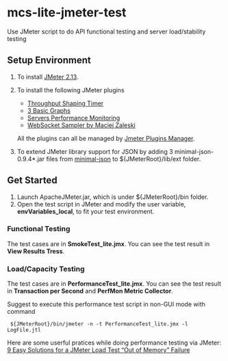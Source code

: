 # mcs-lite-jmeter-test
Use JMeter script to do API functional testing and server load/stability testing

## Setup Environment
1. To install [JMeter 2.13](https://archive.apache.org/dist/jmeter/binaries/apache-jmeter-2.13.zip).
2. To install the following JMeter plugins
	
	* [Throughput Shaping Timer](https://jmeter-plugins.org/wiki/ThroughputShapingTimer/)  	
	* [3 Basic Graphs](https://jmeter-plugins.org/wiki/TransactionsPerSecond/)
	* [Servers Performance Monitoring](https://jmeter-plugins.org/wiki/PerfMon/)
	* [WebSocket Sampler by Maciej Zaleski](https://github.com/maciejzaleski/JMeter-WebSocketSampler/wiki)
	
	All the plugins can all be managed by [Jmeter Plugins Manager](https://jmeter-plugins.org/wiki/PluginsManager/).
	
3. To extend JMeter library support for JSON by adding 3 minimal-json-0.9.4*.jar files from [minimal-json](https://github.com/ralfstx/minimal-json/releases) to ${JMeterRoot}/lib/ext folder.

## Get Started
1. Launch ApacheJMeter.jar, which is under ${JMeterRoot}/bin folder.
2. Open the test script in JMeter and modify the user variable, **envVariables_local**, to fit your test environment.

### Functional Testing
The test cases are in **SmokeTest_lite.jmx**.
You can see the test result in **View Results Tress**.

### Load/Capacity Testing
The test cases are in **PerformanceTest_lite.jmx**.
You can see the test result in **Transaction per Second** and **PerfMon Metric Collector**.

Suggest to execute this performance test script in non-GUI mode with command 

```
 ${JMeterRoot}/bin/jmeter -n -t PerformanceTest_lite.jmx -l LogFile.jtl
```

Here are some userful pratices while doing performance testing via JMeter: [9 Easy Solutions for a JMeter Load Test “Out of Memory” Failure](https://www.blazemeter.com/blog/9-easy-solutions-jmeter-load-test-%E2%80%9Cout-memory%E2%80%9D-failure)
